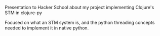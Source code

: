 Presentation to Hacker School about my project implementing Clojure's STM in clojure-py

Focused on what an STM system is, and the python threading concepts needed to implement it in native python.
